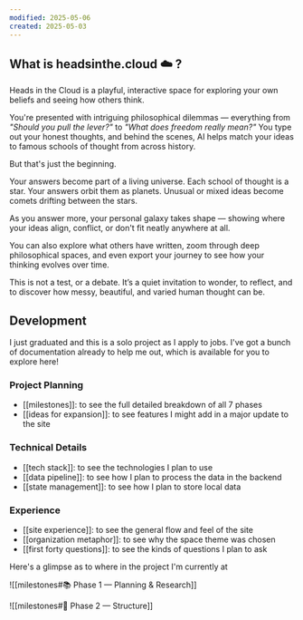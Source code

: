 ```yaml
---
modified: 2025-05-06
created: 2025-05-03
---
```

## What is headsinthe.cloud ☁️ ?
Heads in the Cloud is a playful, interactive space for exploring your own beliefs and seeing how others think.

You're presented with intriguing philosophical dilemmas — everything from _"Should you pull the lever?"_ to _"What does freedom really mean?"_ You type out your honest thoughts, and behind the scenes, AI helps match your ideas to famous schools of thought from across history.

But that's just the beginning.

Your answers become part of a living universe.
Each school of thought is a star.
Your answers orbit them as planets.
Unusual or mixed ideas become comets drifting between the stars.

As you answer more, your personal galaxy takes shape — showing where your ideas align, conflict, or don't fit neatly anywhere at all.

You can also explore what others have written, zoom through deep philosophical spaces, and even export your journey to see how your thinking evolves over time.

This is not a test, or a debate.
It’s a quiet invitation to wonder, to reflect, and to discover how messy, beautiful, and varied human thought can be.

## Development
I just graduated and this is a solo project as I apply to jobs. I've got a bunch of documentation already to help me out, which is available for you to explore here!

### Project Planning
- [[milestones]]: to see the full detailed breakdown of all 7 phases
- [[ideas for expansion]]: to see features I might add in a major update to the site
### Technical Details
- [[tech stack]]: to see the technologies I plan to use
- [[data pipeline]]: to see how I plan to process the data in the backend
- [[state management]]: to see how I plan to store local data
### Experience
- [[site experience]]: to see the general flow and feel of the site
- [[organization metaphor]]: to see why the space theme was chosen
- [[first forty questions]]: to see the kinds of questions I plan to ask

Here's a glimpse as to where in the project I'm currently at

![[milestones#📚 Phase 1 — Planning & Research]]

![[milestones#🔨 Phase 2 — Structure]]